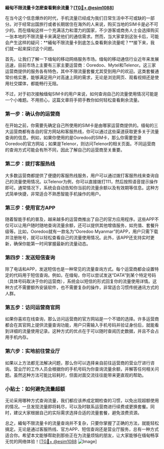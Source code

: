 **緬甸不限流量卡怎麽查看剩余流量？[[TG💪+ @esim1088](https://t.me/s/esim1088)]**

在当今这个信息爆炸的时代，手机流量已经成为我们日常生活中不可或缺的一部分。对于经常出国旅行或者长期居住在海外的人来说，购买当地的SIM卡是必不可少的。而在缅甸这样一个充满活力和潜力的国家，不少游客或商务人士会选择购买一张本地的不限流量卡来满足他们的通信需求。然而，当大家拿到这张卡后，可能会产生这样的疑问：**緬甸不限流量卡到底怎么查看剩余流量呢？**接下来，我们就一起来探讨这个问题。

首先，让我们了解一下缅甸的移动网络服务市场。缅甸的移动通信行业近年来发展迅速，目前市场上主要有三家主要运营商：Ooredoo、Mytel和Telenor。这三家运营商提供的服务各有特色，其中不限流量套餐尤其受到用户的欢迎。这类套餐通常价格实惠，能够满足用户对高速上网的需求，无论是浏览网页、观看视频还是使用社交媒体，都能畅行无阻。

不过，对于初次接触缅甸SIM卡的用户来说，如何查询自己的流量使用情况可能是一个小难题。不用担心，这篇文章将手把手教你如何轻松查看剩余流量。

### **第一步：确认你的运营商**
在开始之前，你需要先确定自己所使用的SIM卡是由哪家运营商提供的。缅甸的三大运营商都有各自的官方网站和客服热线，你可以通过这些渠道获取更多关于流量查询的信息。例如，如果你使用的是Ooredoo的SIM卡，那么你需要登录Ooredoo的官方网站；如果是Telenor，则访问Telenor的相关页面。不同运营商的查询方式可能会有所不同，因此了解自己的运营商至关重要。

### **第二步：拨打客服热线**
大多数运营商都提供了便捷的客服热线服务，用户可以通过拨打客服热线来查询自己的流量使用情况。以Telenor为例，你可以直接拨打111，然后按照语音提示操作即可。通常情况下，系统会自动告知你当前的流量余额以及有效期等信息。这种方式简单快捷，非常适合不熟悉智能手机操作的用户。

### **第三步：使用官方APP**
随着智能手机的普及，越来越多的运营商推出了自己的官方应用程序。这些APP不仅可以让用户随时随地查询流量余额，还可以提供其他增值服务，如充值、套餐升级等。比如，Ooredoo就有一款名为“Ooredoo Myanmar”的APP，用户只需下载并注册账号，就可以轻松查看自己的流量使用情况。此外，该APP还支持实时更新，确保你能第一时间掌握最新的流量动态。

### **第四步：发送短信查询**
除了电话和APP，发送短信也是一种常见的流量查询方式。每个运营商都会设置特定的代码用于短信查询。例如，在缅甸，你可以尝试发送“DATA”到某个特定号码（具体号码取决于你的运营商），系统会以短信的形式回复你的流量使用详情。这种方式不需要额外安装软件，也不需要复杂的操作，非常适合习惯传统通讯方式的人群。

### **第五步：访问运营商官网**
如果你喜欢在线查询，那么访问运营商的官方网站是一个不错的选择。许多运营商都会在其官网上提供流量查询功能，用户只需输入手机号码并验证身份后，就能看到详细的流量使用记录。这种方式的优点在于可以随时查阅历史数据，并且不会占用手机内存。

### **第六步：实地前往营业厅**
如果以上方法都无法解决问题，那么你可以选择亲自前往运营商的营业厅进行咨询。营业厅的工作人员会根据你的手机号码为你查询流量余额，并解答任何相关问题。虽然这种方法可能比较耗时，但面对面交流往往能带来更直观的帮助。

### **小贴士：如何避免流量超额**
无论采用哪种方式查询流量，我们都应该养成定期检查的习惯，以免出现超额使用的情况。一旦发现流量即将耗尽，可以及时联系运营商进行续费或更换套餐。同时，建议大家根据自己的实际需求选择合适的流量套餐，避免浪费资源。

总之，緬甸不限流量卡的流量查询并不复杂，只要你掌握了正确的方法，就能轻松搞定。无论是通过客服热线、官方APP、短信查询还是营业厅服务，总有一种方式适合你。希望本文能够帮助到那些正在为流量烦恼的朋友，让大家能够在缅甸畅享无忧的网络体验！[[TG💪+ @esim1088](https://t.me/s/esim1088) ![Image](https://i.postimg.cc/4NQfJmqS/Snipaste-2025-05-13-00-14-12.png)]